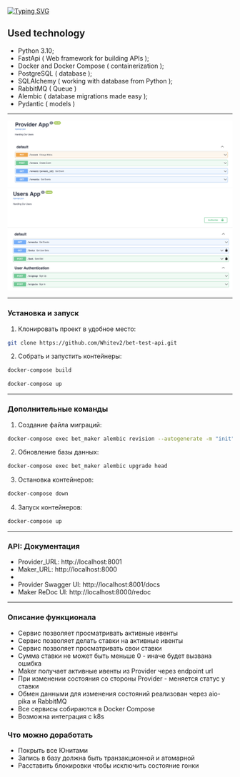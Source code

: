 [![Typing SVG](https://readme-typing-svg.herokuapp.com?font=Fira+Code&size=40&pause=1000&color=373737&background=91C5F4&center=true&vCenter=true&multiline=true&width=1080&height=80&lines=The+Bet+API)](https://git.io/typing-svg)

## Used technology
- Python 3.10;
- FastApi ( Web framework for building APIs );
- Docker and Docker Compose ( containerization );
- PostgreSQL ( database );
- SQLAlchemy ( working with database from Python );
- RabbitMQ ( Queue )
- Alembic ( database migrations made easy );
- Pydantic ( models )

<hr/>

![image](templates/provider.png)
![image](templates/user.png)

<hr/>

### Установка и запуск

1. Клонировать проект в удобное место:

```sh
git clone https://github.com/Whitev2/bet-test-api.git
```

2. Собрать и запустить контейнеры:
```sh
docker-compose build
```
```sh
docker-compose up
```
<hr/>

### Дополнительные команды


1. Создание файла миграций:
```sh
docker-compose exec bet_maker alembic revision --autogenerate -m "init"
```

2. Обновление базы данных:
```sh
docker-compose exec bet_maker alembic upgrade head
```

3. Остановка контейнеров:
```sh
docker-compose down
```

4. Запуск контейнеров:
```sh
docker-compose up
```

<hr/>

### API: Документация

- Provider_URL: http://localhost:8001
- Maker_URL: http://localhost:8000
- 
- Provider Swagger UI: http://localhost:8001/docs
- Maker ReDoc UI: http://localhost:8000/redoc

<hr/>

### Описание функционала
- Сервис позволяет просматривать активные ивенты
- Сервис позволяет делать ставки на активные ивенты
- Сервис позволяет просматривать свои ставки
- Сумма ставки не может быть меньше 0 - иначе будет вызвана ошибка
- Maker получает активные ивенты из Provider через endpoint url
- При изменении состояния со стороны Provider - меняется статус у ставки
- Обмен данными для изменения состояний реализован через aio-pika и RabbitMQ
- Все сервисы собираются в Docker Compose
- Возможна интеграция с k8s

### Что можно доработать
- Покрыть все Юнитами
- Запись в базу должна быть транзакционной и атомарной
- Расставить блокировки чтобы исключить состояние гонки














